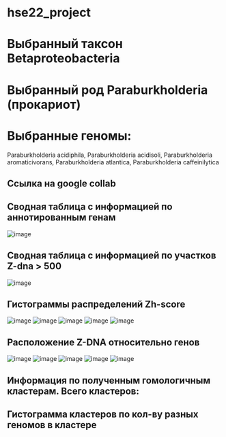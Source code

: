 # hse22_project
# Выбранный таксон Betaproteobacteria
# Выбранный род Paraburkholderia (прокариот)
# Выбранные геномы:
Paraburkholderia acidiphila,
Paraburkholderia acidisoli,
Paraburkholderia aromaticivorans,
Paraburkholderia atlantica,
Paraburkholderia caffeinilytica
## Ссылка на google collab 
## Сводная таблица с информацией по аннотированным генам
![image](https://user-images.githubusercontent.com/77612712/173229744-fc283ba7-3491-4a7c-a2eb-b0dd010a7c53.png)
## Сводная таблица с информацией по участков Z-dna > 500
![image](https://user-images.githubusercontent.com/77612712/173229785-ac919f87-7a05-4766-a4c9-967575d80b98.png)
## Гистограммы распределений Zh-score
![image](https://user-images.githubusercontent.com/77612712/173229827-26956b0d-1ca1-4bbb-83ec-baefd826907a.png)
![image](https://user-images.githubusercontent.com/77612712/173229832-f816faed-73f6-49e6-b072-70c881cfeacb.png)
![image](https://user-images.githubusercontent.com/77612712/173229837-3b2da31f-4d4c-47ca-b636-d5c5e53e6d64.png)
![image](https://user-images.githubusercontent.com/77612712/173229842-92c23912-391e-4377-9ed8-4e1af359ba47.png)
![image](https://user-images.githubusercontent.com/77612712/173229843-e45191e3-0940-49fd-ac71-628efbcc134c.png)
## Расположение Z-DNA относительно генов
![image](https://user-images.githubusercontent.com/77612712/173229863-ab790dd1-d6a0-4989-9280-4f63f65a9d8e.png)
![image](https://user-images.githubusercontent.com/77612712/173229869-411cc1e1-8550-45cc-877c-7484957edf0d.png)
![image](https://user-images.githubusercontent.com/77612712/173229872-17499a4c-941f-4a92-a192-3981c4855555.png)
![image](https://user-images.githubusercontent.com/77612712/173229874-fd7c9728-c2d1-4086-a776-daceccd01d38.png)
![image](https://user-images.githubusercontent.com/77612712/173229875-0f2f8bfc-daae-4386-8c1d-bed940dc4d73.png)
## Информация по полученным гомологичным кластерам. Всего кластеров: 
## Гистограмма кластеров по кол-ву разных геномов в кластере
